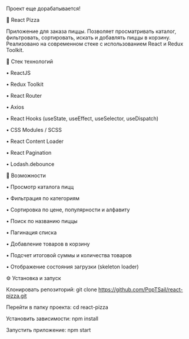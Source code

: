 Проект еще дорабатывается!

🍕 React Pizza

Приложение для заказа пиццы.
Позволяет просматривать каталог, фильтровать, сортировать, искать и добавлять пиццы в корзину.
Реализовано на современном стеке с использованием React и Redux Toolkit.

🚀 Стек технологий

• ReactJS

• Redux Toolkit

• React Router

• Axios

• React Hooks (useState, useEffect, useSelector, useDispatch)

• CSS Modules / SCSS

• React Content Loader

• React Pagination

• Lodash.debounce

📱 Возможности

• Просмотр каталога пицц

• Фильтрация по категориям

• Сортировка по цене, популярности и алфавиту

• Поиск по названию пиццы

• Пагинация списка

• Добавление товаров в корзину

• Подсчет итоговой суммы и количества товаров

• Отображение состояния загрузки (skeleton loader)

⚙️ Установка и запуск

Клонировать репозиторий:
git clone https://github.com/PopTSail/react-pizza.git

Перейти в папку проекта:
cd react-pizza

Установить зависимости:
npm install

Запустить приложение:
npm start
